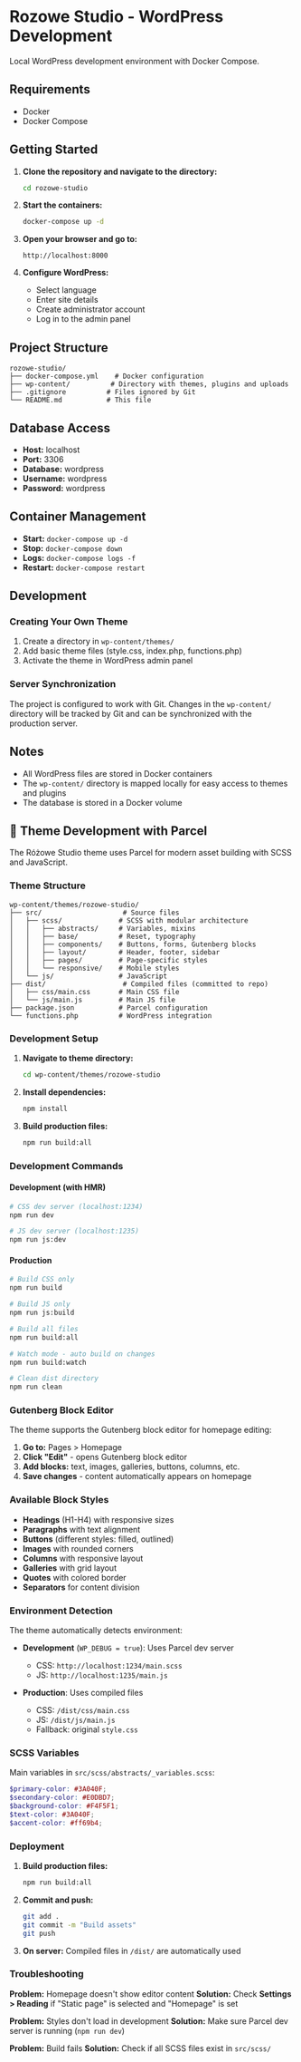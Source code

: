 # Rozowe Studio - WordPress Development

Local WordPress development environment with Docker Compose.

## Requirements

- Docker
- Docker Compose

## Getting Started

1. **Clone the repository and navigate to the directory:**
   ```bash
   cd rozowe-studio
   ```

2. **Start the containers:**
   ```bash
   docker-compose up -d
   ```

3. **Open your browser and go to:**
   ```
   http://localhost:8000
   ```

4. **Configure WordPress:**
   - Select language
   - Enter site details
   - Create administrator account
   - Log in to the admin panel

## Project Structure

```
rozowe-studio/
├── docker-compose.yml    # Docker configuration
├── wp-content/          # Directory with themes, plugins and uploads
├── .gitignore          # Files ignored by Git
└── README.md           # This file
```

## Database Access

- **Host:** localhost
- **Port:** 3306
- **Database:** wordpress
- **Username:** wordpress
- **Password:** wordpress

## Container Management

- **Start:** `docker-compose up -d`
- **Stop:** `docker-compose down`
- **Logs:** `docker-compose logs -f`
- **Restart:** `docker-compose restart`

## Development

### Creating Your Own Theme

1. Create a directory in `wp-content/themes/`
2. Add basic theme files (style.css, index.php, functions.php)
3. Activate the theme in WordPress admin panel

### Server Synchronization

The project is configured to work with Git. Changes in the `wp-content/` directory will be tracked by Git and can be synchronized with the production server.

## Notes

- All WordPress files are stored in Docker containers
- The `wp-content/` directory is mapped locally for easy access to themes and plugins
- The database is stored in a Docker volume 



## 🎨 Theme Development with Parcel

The Różowe Studio theme uses Parcel for modern asset building with SCSS and JavaScript.

### Theme Structure

```
wp-content/themes/rozowe-studio/
├── src/                    # Source files
│   ├── scss/              # SCSS with modular architecture
│   │   ├── abstracts/     # Variables, mixins
│   │   ├── base/          # Reset, typography
│   │   ├── components/    # Buttons, forms, Gutenberg blocks
│   │   ├── layout/        # Header, footer, sidebar
│   │   ├── pages/         # Page-specific styles
│   │   └── responsive/    # Mobile styles
│   └── js/                # JavaScript
├── dist/                   # Compiled files (committed to repo)
│   ├── css/main.css       # Main CSS file
│   └── js/main.js         # Main JS file
├── package.json           # Parcel configuration
└── functions.php          # WordPress integration
```

### Development Setup

1. **Navigate to theme directory:**
   ```bash
   cd wp-content/themes/rozowe-studio
   ```

2. **Install dependencies:**
   ```bash
   npm install
   ```

3. **Build production files:**
   ```bash
   npm run build:all
   ```

### Development Commands

#### Development (with HMR)
```bash
# CSS dev server (localhost:1234)
npm run dev

# JS dev server (localhost:1235)
npm run js:dev
```

#### Production
```bash
# Build CSS only
npm run build

# Build JS only
npm run js:build

# Build all files
npm run build:all

# Watch mode - auto build on changes
npm run build:watch

# Clean dist directory
npm run clean
```

### Gutenberg Block Editor

The theme supports the Gutenberg block editor for homepage editing:

1. **Go to:** Pages > Homepage
2. **Click "Edit"** - opens Gutenberg block editor
3. **Add blocks:** text, images, galleries, buttons, columns, etc.
4. **Save changes** - content automatically appears on homepage

### Available Block Styles

- **Headings** (H1-H4) with responsive sizes
- **Paragraphs** with text alignment
- **Buttons** (different styles: filled, outlined)
- **Images** with rounded corners
- **Columns** with responsive layout
- **Galleries** with grid layout
- **Quotes** with colored border
- **Separators** for content division

### Environment Detection

The theme automatically detects environment:

- **Development** (`WP_DEBUG = true`): Uses Parcel dev server
  - CSS: `http://localhost:1234/main.scss`
  - JS: `http://localhost:1235/main.js`

- **Production**: Uses compiled files
  - CSS: `/dist/css/main.css`
  - JS: `/dist/js/main.js`
  - Fallback: original `style.css`

### SCSS Variables

Main variables in `src/scss/abstracts/_variables.scss`:

```scss
$primary-color: #3A040F;
$secondary-color: #E0DBD7;
$background-color: #F4F5F1;
$text-color: #3A040F;
$accent-color: #ff69b4;
```

### Deployment

1. **Build production files:**
   ```bash
   npm run build:all
   ```

2. **Commit and push:**
   ```bash
   git add .
   git commit -m "Build assets"
   git push
   ```

3. **On server:** Compiled files in `/dist/` are automatically used

### Troubleshooting

**Problem:** Homepage doesn't show editor content
**Solution:** Check **Settings > Reading** if "Static page" is selected and "Homepage" is set

**Problem:** Styles don't load in development
**Solution:** Make sure Parcel dev server is running (`npm run dev`)

**Problem:** Build fails
**Solution:** Check if all SCSS files exist in `src/scss/`
